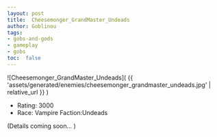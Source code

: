 ```yaml
---
layout: post
title:  Cheesemonger_GrandMaster_Undeads
author: Goblinou
tags:
- gobs-and-gods
- gameplay
- gobs
toc:  false
---
```


![Cheesemonger_GrandMaster_Undeads]( {{ 'assets/generated/enemies/cheesemonger_grandmaster_undeads.jpg' | relative_url }} )
- Rating: 3000
- Race: Vampire  Faction:Undeads

(Details coming soon... )